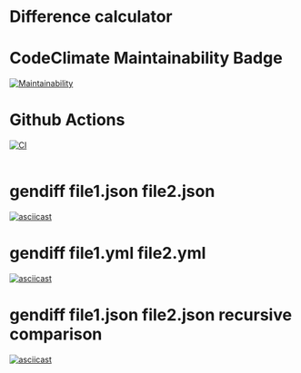 # Difference calculator

# CodeClimate Maintainability Badge

[![Maintainability](https://api.codeclimate.com/v1/badges/a99a88d28ad37a79dbf6/maintainability)](https://codeclimate.com/github/AlekseyShlapakov/frontend-project-lvl2/maintainability)

# Github Actions

[![CI](https://github.com/AlekseyShlapakov/frontend-project-lvl2/workflows/Node%20CI/badge.svg)](https://github.com/AlekseyShlapakov/frontend-project-lvl2/actions?query=workflow%3A%22Node+CI%22)<br><br>
# gendiff file1.json file2.json<br>
[![asciicast](https://asciinema.org/a/SVkkmQNrUo4yHOLKcigXdiOGs.svg)](https://asciinema.org/a/SVkkmQNrUo4yHOLKcigXdiOGs)
# gendiff file1.yml file2.yml<br>
[![asciicast](https://asciinema.org/a/TALUMVsbxsFSe9p23OPghhVGn.svg)](https://asciinema.org/a/TALUMVsbxsFSe9p23OPghhVGn)
# gendiff file1.json file2.json recursive comparison<br>
[![asciicast](https://asciinema.org/a/5PQQYEbey97Ad1GWFXHyMiPF7.svg)](https://asciinema.org/a/5PQQYEbey97Ad1GWFXHyMiPF7)


